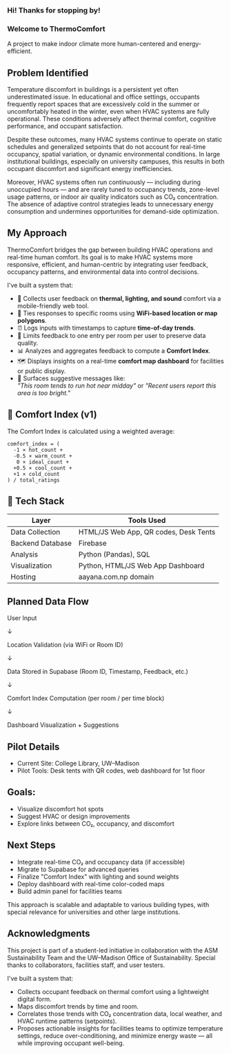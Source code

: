 ### Hi! Thanks for stopping by!
### Welcome to **ThermoComfort**
A project to make indoor climate more human-centered and energy-efficient.

## Problem Identified
Temperature discomfort in buildings is a persistent yet often underestimated issue. In educational and office settings, occupants frequently report spaces that are excessively cold in the summer or uncomfortably heated in the winter, even when HVAC systems are fully operational. These conditions adversely affect thermal comfort, cognitive performance, and occupant satisfaction.

Despite these outcomes, many HVAC systems continue to operate on static schedules and generalized setpoints that do not account for real-time occupancy, spatial variation, or dynamic environmental conditions. In large institutional buildings, especially on university campuses, this results in both occupant discomfort and significant energy inefficiencies.

Moreover, HVAC systems often run continuously — including during unoccupied hours — and are rarely tuned to occupancy trends, zone-level usage patterns, or indoor air quality indicators such as CO₂ concentration. The absence of adaptive control strategies leads to unnecessary energy consumption and undermines opportunities for demand-side optimization.

## My Approach
ThermoComfort bridges the gap between building HVAC operations and real-time human comfort. Its goal is to make HVAC systems more responsive, efficient, and human-centric by integrating user feedback, occupancy patterns, and environmental data into control decisions.

I've built a system that:

- 🧍 Collects user feedback on **thermal, lighting, and sound** comfort via a mobile-friendly web tool.
- 📍 Ties responses to specific rooms using **WiFi-based location or map polygons**.
- ⏰ Logs inputs with timestamps to capture **time-of-day trends**.
- 🔁 Limits feedback to one entry per room per user to preserve data quality.
- 📊 Analyzes and aggregates feedback to compute a **Comfort Index**.
- 🗺️ Displays insights on a real-time **comfort map dashboard** for facilities or public display.
- 💬 Surfaces suggestive messages like:  
  _"This room tends to run hot near midday"_ or _"Recent users report this area is too bright."_

## 🧪 Comfort Index (v1)

The Comfort Index is calculated using a weighted average:

```text
comfort_index = (
  -1 × hot_count +
  -0.5 × warm_count +
   0 × ideal_count +
  +0.5 × cool_count +
  +1 × cold_count
) / total_ratings
```

## 🧰 Tech Stack

| Layer            | Tools Used                              |
| ---------------- | --------------------------------------- |
| Data Collection  | HTML/JS Web App, QR codes, Desk Tents   |
| Backend Database | Firebase                                |
| Analysis         | Python (Pandas), SQL                    |
| Visualization    | Python, HTML/JS Web App Dashboard       |
| Hosting          | aayana.com.np domain                    |


## Planned Data Flow
User Input

   ↓

Location Validation (via WiFi or Room ID)

   ↓

Data Stored in Supabase (Room ID, Timestamp, Feedback, etc.)

   ↓

Comfort Index Computation (per room / per time block)

   ↓

Dashboard Visualization + Suggestions

## Pilot Details

- Current Site: College Library, UW–Madison
- Pilot Tools: Desk tents with QR codes, web dashboard for 1st floor

## Goals:

- Visualize discomfort hot spots
- Suggest HVAC or design improvements
- Explore links between CO₂, occupancy, and discomfort

## Next Steps
- Integrate real-time CO₂ and occupancy data (if accessible)
- Migrate to Supabase for advanced queries
- Finalize "Comfort Index" with lighting and sound weights
- Deploy dashboard with real-time color-coded maps
- Build admin panel for facilities teams

This approach is scalable and adaptable to various building types, with special relevance for universities and other large institutions.

## Acknowledgments
This project is part of a student-led initiative in collaboration with the ASM Sustainability Team and the UW–Madison Office of Sustainability. Special thanks to collaborators, facilities staff, and user testers.

I've built a system that:
- Collects occupant feedback on thermal comfort using a lightweight digital form.
- Maps discomfort trends by time and room.
- Correlates those trends with CO₂ concentration data, local weather, and HVAC runtime patterns (setpoints).
- Proposes actionable insights for facilities teams to optimize temperature settings, reduce over-conditioning, and minimize energy waste — all while improving occupant well-being.